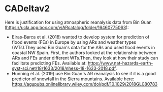 # CADeltav2

Here is justification for using atmospheric reanalysis data from Bin Guan (https://ucla.app.box.com/v/ARcatalog/folder/16460775063):
+ Eiras-Barca et al. (2018) wanted to develop system for prediction of flood events (FEs) in Europe by using ARs and weather types (WTs).They used Bin Guan's data for the ARs and used flood events in coastal NW Spain. First, the authors looked at the relationship between ARs and FEs under different WTs.Then, they look at how their study can facilitate predicting FEs. Available at: https://www.nat-hazards-earth-syst-sci.net/18/1633/2018/nhess-18-1633-2018.pdf.
+ Hunning et al. (2019) use Bin Guan's AR reanalysis to see if it is a good predictor of snowfall in the Sierra mountains. Available here: https://agupubs.onlinelibrary.wiley.com/doi/pdf/10.1029/2018GL080783
